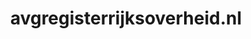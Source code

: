 ---
layout: post
title:  "avgregisterrijksoverheid.nl"
internal_url:  "/dutchgov/avgregisterrijksoverheid.nl.html"
subdomains_count: 3
all_subdomains_count: 4
urls_count: 3
ssl_rank: 0
http_rank: 30
url_link: /data/avgregisterrijksoverheid.nl/urls.txt
all_subdomains_link: /data/avgregisterrijksoverheid.nl/all_subdomains.txt
subdomains_link: /data/avgregisterrijksoverheid.nl/subdomains.txt
categories: dutchgov
---